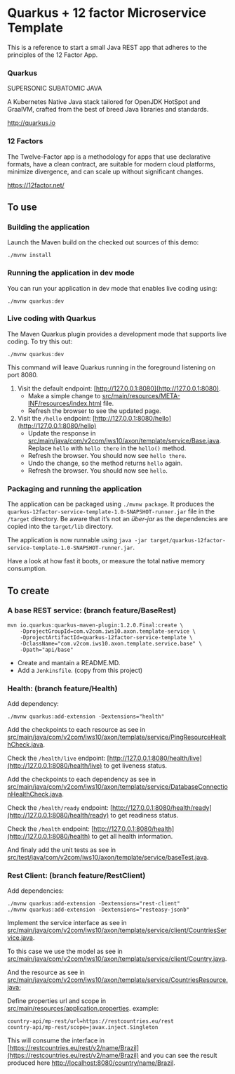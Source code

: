 # Quarkus + 12 factor Microservice Template
This is a reference to start a small Java REST app that adheres to the principles of the 12 Factor App.

### Quarkus
SUPERSONIC SUBATOMIC JAVA

A Kubernetes Native Java stack tailored for OpenJDK HotSpot and GraalVM, crafted from the best of breed Java libraries and standards.

http://quarkus.io

### 12 Factors
The Twelve-Factor app is a methodology for apps that use declarative formats, have a clean contract, are suitable for modern cloud platforms, minimize divergence, and can scale up without significant changes.

https://12factor.net/

## To use

### Building the application

Launch the Maven build on the checked out sources of this demo:
```
./mvnw install
```

### Running the application in dev mode
You can run your application in dev mode that enables live coding using:
```
./mvnw quarkus:dev
```

### Live coding with Quarkus
The Maven Quarkus plugin provides a development mode that supports
live coding. To try this out:
```
./mvnw quarkus:dev
```
This command will leave Quarkus running in the foreground listening on port 8080.

1. Visit the default endpoint: [http://127.0.0.1:8080](http://127.0.0.1:8080).
    - Make a simple change to [src/main/resources/META-INF/resources/index.html](src/main/resources/META-INF/resources/index.html) file.
    - Refresh the browser to see the updated page.
2. Visit the `/hello` endpoint: [http://127.0.0.1:8080/hello](http://127.0.0.1:8080/hello)
    - Update the response in [src/main/java/com/v2com/iws10/axon/template/service/Base.java](src/main/java/com/v2com/iws10/axon/template/service/Base.java). Replace `hello` with `hello there` in the `hello()` method.
    - Refresh the browser. You should now see `hello there`.
    - Undo the change, so the method returns `hello` again.
    - Refresh the browser. You should now see `hello`.

### Packaging and running the application

The application can be packaged using `./mvnw package`.
It produces the `quarkus-12factor-service-template-1.0-SNAPSHOT-runner.jar` file in the `/target` directory.
Be aware that it’s not an _über-jar_ as the dependencies are copied into the `target/lib` directory.

The application is now runnable using `java -jar target/quarkus-12factor-service-template-1.0-SNAPSHOT-runner.jar`.

Have a look at how fast it boots, or measure the total native memory consumption.

## To create

### A base REST service: (branch feature/BaseRest)
```
mvn io.quarkus:quarkus-maven-plugin:1.2.0.Final:create \
    -DprojectGroupId=com.v2com.iws10.axon.template-service \
    -DprojectArtifactId=quarkus-12factor-service-template \
    -DclassName="com.v2com.iws10.axon.template.service.base" \
    -Dpath="api/base"
```
- Create and mantain a README.MD.
- Add a `Jenkinsfile`. (copy from this project)

### Health: (branch feature/Health)
Add dependency:
```
./mvnw quarkus:add-extension -Dextensions="health"
```

Add the checkpoints to each resource as see in [src/main/java/com/v2com/iws10/axon/template/service/PingResourceHealthCheck.java](src/main/java/com/v2com/iws10/axon/template/service/PingResourceHealthCheck.java).

Check the `/health/live` endpoint: [http://127.0.0.1:8080/health/live](http://127.0.0.1:8080/health/live) to get liveness status.

Add the checkpoints to each dependency as see in [src/main/java/com/v2com/iws10/axon/template/service/DatabaseConnectionHealthCheck.java](src/main/java/com/v2com/iws10/axon/template/service/DatabaseConnectionHealthCheck.java).

Check the `/health/ready` endpoint: [http://127.0.0.1:8080/health/ready](http://127.0.0.1:8080/health/ready) to get readiness status.

Check the `/health` endpoint: [http://127.0.0.1:8080/health](http://127.0.0.1:8080/health) to get all health information.

And finaly add the unit tests as see in [src/test/java/com/v2com/iws10/axon/template/service/baseTest.java](src/test/java/com/v2com/iws10/axon/template/service/baseTest.java).
 
### Rest Client: (branch feature/RestClient)
Add dependencies:
```
./mvnw quarkus:add-extension -Dextensions="rest-client"
./mvnw quarkus:add-extension -Dextensions="resteasy-jsonb"
```

Implement the service interface as see in [src/main/java/com/v2com/iws10/axon/template/service/client/CountriesService.java](src/main/java/com/v2com/iws10/axon/template/service/client/CountriesService.java).

To this case we use the model as see in [src/main/java/com/v2com/iws10/axon/template/service/client/Country.java](src/main/java/com/v2com/iws10/axon/template/service/client/Country.java).

And the resource as see in [src/main/java/com/v2com/iws10/axon/template/service/CountriesResource.java](src/main/java/com/v2com/iws10/axon/template/service/CountriesResource.java);

Define properties url and scope in [src/main/resources/application.properties](src/main/resources/application.properties).
example:
```
country-api/mp-rest/url=https://restcountries.eu/rest
country-api/mp-rest/scope=javax.inject.Singleton
```

This will consume the interface in [https://restcountries.eu/rest/v2/name/Brazil](https://restcountries.eu/rest/v2/name/Brazil) and you can see the result produced here [http://localhost:8080/country/name/Brazil](http://localhost:8080/country/name/Brazil).

